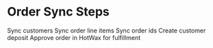 # Order Sync Steps

Sync customers
Sync order line items
Sync order ids
Create customer deposit
Approve order in HotWax for fulfillment